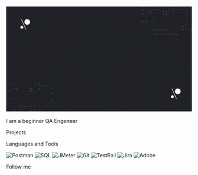 [![Header](https://github.com/OlyaBelykh/OlyaBelykh/blob/main/assets/Black%20%26%20Blue%20Modern%20Geometric%20Technology%20Youtube%20Intro.gif)](https://docs.google.com/document/d/1yBS33aAjdMhwzTZKAoTmYWyCuPSG7hTCKyeHLBjK48Q/edit?usp=Postman)

I am a beginner QA Engeneer

Projects

Languages and Tools

![Postman](https://img.shields.io/badge/-Postman-083D77?style=for-the-badge&logo=Postman)
![SQL](https://img.shields.io/badge/-SQL-083D77?style=for-the-badge&logo=mysql)
![JMeter](https://img.shields.io/badge/-JMeter-083D77?style=for-the-badge&logo=ApacheJmeter)
![Git](https://img.shields.io/badge/-Git-083D77?style=for-the-badge&logo=Git)
![TestRail](https://img.shields.io/badge/-TestRail-083D77?style=for-the-badge&logo=TestRail)
![Jira](https://img.shields.io/badge/-Jira-083D77?style=for-the-badge&logo=Jira)
![Adobe](https://img.shields.io/badge/-Adobe-083D77?style=for-the-badge&logo=adobe)

Follow me

[picture]: https://github.com/OlyaBelykh/OlyaBelykh/blob/main/assets/1205e8d248daace6d6b21ffb95c29334.jpg
